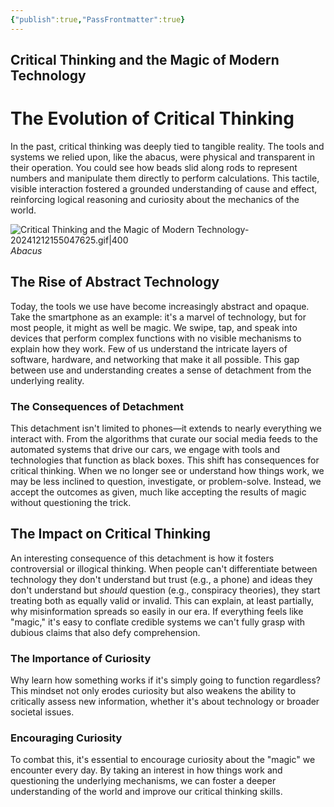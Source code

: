 ```yaml
---
{"publish":true,"PassFrontmatter":true}
---
```


## Critical Thinking and the Magic of Modern Technology

# The Evolution of Critical Thinking

In the past, critical thinking was deeply tied to tangible reality. The tools and systems we relied upon, like the abacus, were physical and transparent in their operation. You could see how beads slid along rods to represent numbers and manipulate them directly to perform calculations. This tactile, visible interaction fostered a grounded understanding of cause and effect, reinforcing logical reasoning and curiosity about the mechanics of the world.

![Critical Thinking and the Magic of Modern Technology-20241212155047625.gif|400](../../../Images/Critical%20Thinking%20and%20the%20Magic%20of%20Modern%20Technology-20241212155047625.gif)
*Abacus*
## The Rise of Abstract Technology

Today, the tools we use have become increasingly abstract and opaque. Take the smartphone as an example: it's a marvel of technology, but for most people, it might as well be magic. We swipe, tap, and speak into devices that perform complex functions with no visible mechanisms to explain how they work. Few of us understand the intricate layers of software, hardware, and networking that make it all possible. This gap between use and understanding creates a sense of detachment from the underlying reality.

### The Consequences of Detachment

This detachment isn't limited to phones—it extends to nearly everything we interact with. From the algorithms that curate our social media feeds to the automated systems that drive our cars, we engage with tools and technologies that function as black boxes. This shift has consequences for critical thinking. When we no longer see or understand how things work, we may be less inclined to question, investigate, or problem-solve. Instead, we accept the outcomes as given, much like accepting the results of magic without questioning the trick.

## The Impact on Critical Thinking

An interesting consequence of this detachment is how it fosters controversial or illogical thinking. When people can't differentiate between technology they don't understand but trust (e.g., a phone) and ideas they don't understand but *should* question (e.g., conspiracy theories), they start treating both as equally valid or invalid. This can explain, at least partially, why misinformation spreads so easily in our era. If everything feels like "magic," it's easy to conflate credible systems we can't fully grasp with dubious claims that also defy comprehension.

### The Importance of Curiosity

Why learn how something works if it's simply going to function regardless? This mindset not only erodes curiosity but also weakens the ability to critically assess new information, whether it's about technology or broader societal issues.

### Encouraging Curiosity

To combat this, it's essential to encourage curiosity about the "magic" we encounter every day. By taking an interest in how things work and questioning the underlying mechanisms, we can foster a deeper understanding of the world and improve our critical thinking skills.